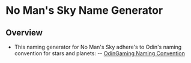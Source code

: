 # No Man's Sky Name Generator

## Overview

- This naming generator for No Man's Sky adhere's to Odin's naming convention for stars and planets:
-- <a href=https://www.odingaming.com/2018/01/15/no-mans-sky-naming-convention>OdinGaming Naming Convention</a>

